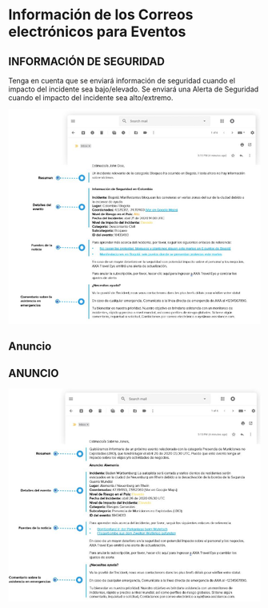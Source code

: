 # Información de los Correos electrónicos para Eventos

## INFORMACIÓN DE SEGURIDAD

Tenga en cuenta que se enviará información de seguridad cuando el impacto del incidente sea bajo/elevado. Se enviará una Alerta de Seguridad cuando el impacto del incidente sea alto/extremo.

![](../.gitbook/assets/information_mail.JPG)

## Anuncio

## ANUNCIO

![](../.gitbook/assets/announcement_mail%20%281%29.JPG)

